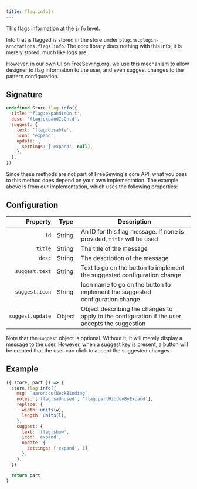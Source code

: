 ```yaml
---
title: flag.info()
---
```


This flags information at the `info` level.

Info that is flagged is stored in the store under `plugins.plugin-annotations.flags.info`.
The core library does nothing with this info, it is merely stored, much like logs are.

However, in our own UI on FreeSewing.org, we use this mechanism to allow
designer to flag information to the user, and even suggest changes to the
pattern configuration.


## Signature

```js
undefined Store.flag.info({
  title: 'flag:expandIsOn.t',
  desc: 'flag:expandIsOn.d',
  suggest: {
    text: 'flag:disable',
    icon: 'expand',
    update: {
      settings: ['expand', null],
    },
  },
})
```

Since these methods are not part of FreeSewing's core API, what you pass to this method does depend on your own implementation.
The example above is from our implementation, which uses the following properties:

## Configuration

| Property   | Type                | Description |
| ----------:| ------------------- | ----------- |
| `id`       | String              | An ID for this flag message. If none is provided, `title` will be used |
| `title`    | String              | The title of the message |
| `desc`     | String              | The description of the message |
| `suggest.text`  | String              | Text to go on the button to implement the suggested configuration change |
| `suggest.icon`  | String              | Icon name to go on the button to implement the suggested configuration change |
| `suggest.update` | Object             | Object describing the changes to apply to the configuration if the user accepts the suggestion |

Note that the `suggest` object is optional. Without it, it will merely display a message to the user.
However, when a suggest key is present, a button will be created that the user can click to accept the suggested changes.

## Example

```js
({ store, part }) => {
  store.flag.info({
    msg: `aaron:cutNeckBinding`,
    notes: ['flag:saUnused', 'flag:partHiddenByExpand'],
    replace: {
      width: units(w),
      length: units(l),
    },
    suggest: {
      text: 'flag:show',
      icon: 'expand',
      update: {
        settings: ['expand', 1],
      },
    },
  })

  return part
}
```

